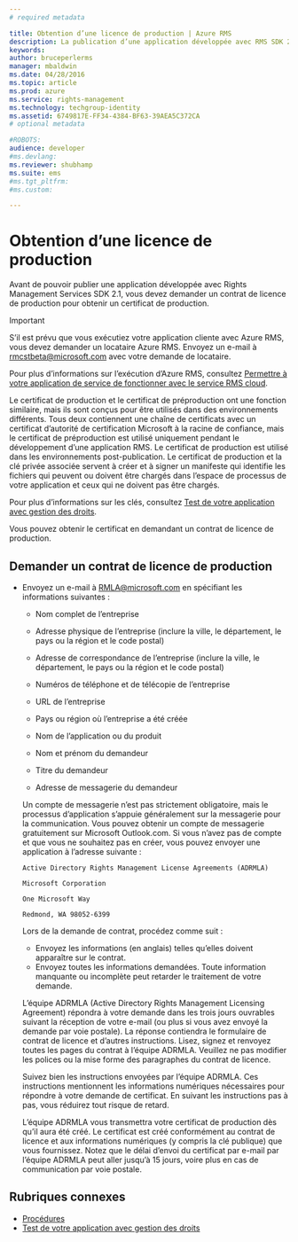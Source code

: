 ```yaml
---
# required metadata

title: Obtention d’une licence de production | Azure RMS
description: La publication d’une application développée avec RMS SDK 2.1 nécessite un contrat de licence de production.
keywords:
author: bruceperlerms
manager: mbaldwin
ms.date: 04/28/2016
ms.topic: article
ms.prod: azure
ms.service: rights-management
ms.technology: techgroup-identity
ms.assetid: 6749817E-FF34-4384-BF63-39AEA5C372CA
# optional metadata

#ROBOTS:
audience: developer
#ms.devlang:
ms.reviewer: shubhamp
ms.suite: ems
#ms.tgt_pltfrm:
#ms.custom:

---
```


# Obtention d’une licence de production

Avant de pouvoir publier une application développée avec Rights Management Services SDK 2.1, vous devez demander un contrat de licence de production pour obtenir un certificat de production.

> [!IMPORTANT]
> S’il est prévu que vous exécutiez votre application cliente avec Azure RMS, vous devez demander un locataire Azure RMS. Envoyez un e-mail à <rmcstbeta@microsoft.com> avec votre demande de locataire.

Pour plus d’informations sur l’exécution d’Azure RMS, consultez [Permettre à votre application de service de fonctionner avec le service RMS cloud](how-to-use-file-api-with-aadrm-cloud.md).


Le certificat de production et le certificat de préproduction ont une fonction similaire, mais ils sont conçus pour être utilisés dans des environnements différents. Tous deux contiennent une chaîne de certificats avec un certificat d’autorité de certification Microsoft à la racine de confiance, mais le certificat de préproduction est utilisé uniquement pendant le développement d’une application RMS. Le certificat de production est utilisé dans les environnements post-publication. Le certificat de production et la clé privée associée servent à créer et à signer un manifeste qui identifie les fichiers qui peuvent ou doivent être chargés dans l’espace de processus de votre application et ceux qui ne doivent pas être chargés.

Pour plus d’informations sur les clés, consultez [Test de votre application avec gestion des droits](running-your-first-application.md).

Vous pouvez obtenir le certificat en demandant un contrat de licence de production.

## Demander un contrat de licence de production

-   Envoyez un e-mail à [RMLA@microsoft.com](mailto:rmla@microsoft.com) en spécifiant les informations suivantes :

    -   Nom complet de l’entreprise

    -   Adresse physique de l’entreprise (inclure la ville, le département, le pays ou la région et le code postal)
    -   Adresse de correspondance de l’entreprise (inclure la ville, le département, le pays ou la région et le code postal)
    -   Numéros de téléphone et de télécopie de l’entreprise
    -   URL de l’entreprise
    -   Pays ou région où l’entreprise a été créée
    -   Nom de l’application ou du produit
    -   Nom et prénom du demandeur
    -   Titre du demandeur
    -   Adresse de messagerie du demandeur

    Un compte de messagerie n’est pas strictement obligatoire, mais le processus d’application s’appuie généralement sur la messagerie pour la communication. Vous pouvez obtenir un compte de messagerie gratuitement sur Microsoft Outlook.com. Si vous n’avez pas de compte et que vous ne souhaitez pas en créer, vous pouvez envoyer une application à l’adresse suivante :

    `Active Directory Rights Management License Agreements (ADRMLA)`

    `Microsoft Corporation`

    `One Microsoft Way`

    `Redmond, WA 98052-6399`

    Lors de la demande de contrat, procédez comme suit :

    -   Envoyez les informations (en anglais) telles qu’elles doivent apparaître sur le contrat.
    -   Envoyez toutes les informations demandées. Toute information manquante ou incomplète peut retarder le traitement de votre demande.

    L’équipe ADRMLA (Active Directory Rights Management Licensing Agreement) répondra à votre demande dans les trois jours ouvrables suivant la réception de votre e-mail (ou plus si vous avez envoyé la demande par voie postale). La réponse contiendra le formulaire de contrat de licence et d’autres instructions. Lisez, signez et renvoyez toutes les pages du contrat à l’équipe ADRMLA. Veuillez ne pas modifier les polices ou la mise forme des paragraphes du contrat de licence.

    Suivez bien les instructions envoyées par l’équipe ADRMLA. Ces instructions mentionnent les informations numériques nécessaires pour répondre à votre demande de certificat. En suivant les instructions pas à pas, vous réduirez tout risque de retard.

    L’équipe ADRMLA vous transmettra votre certificat de production dès qu’il aura été créé. Le certificat est créé conformément au contrat de licence et aux informations numériques (y compris la clé publique) que vous fournissez. Notez que le délai d’envoi du certificat par e-mail par l’équipe ADRMLA peut aller jusqu’à 15 jours, voire plus en cas de communication par voie postale.

## Rubriques connexes

* [Procédures](how-to-use-msipc.md)
* [Test de votre application avec gestion des droits](running-your-first-application.md)
 

 





<!--HONumber=Apr16_HO4-->


